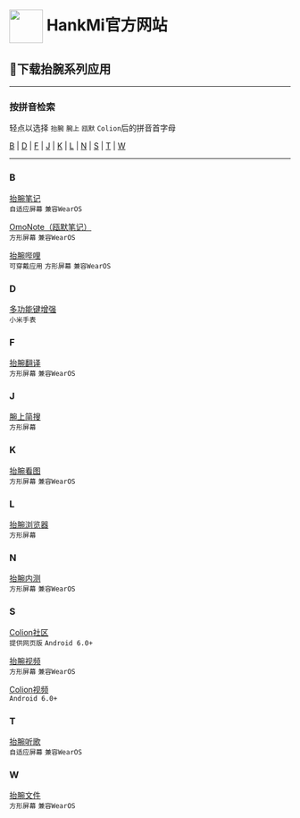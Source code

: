 
# [<img src="https://www.hankmi.com/favicon.ico" width="60" height="60" align="center" />](https://www.hankmi.com) HankMi官方网站
## 💾下载抬腕系列应用

***

### 按拼音检索
轻点以选择 `抬腕` `腕上` `瓯默` `Colion`后的拼音首字母  
  
[B](#b) | [D](#d) | [F](#f) | [J](#j) | [K](#k) | [L](#l) | [N](#n) | [S](#s) | [T](#t) | [W](#w)
***

### B  
[抬腕笔记](noteplus.md)  
`自适应屏幕`
`兼容WearOS` 

[OmoNote（瓯默笔记）](omonote.md)  
`方形屏幕`
`兼容WearOS`  

[抬腕哔哩](wearbili.md)  
`可穿戴应用`
`方形屏幕`
`兼容WearOS`  

### D

[多功能键增强](wearlauncher.md)  
`小米手表` 

### F

[抬腕翻译](weartranslate.md)  
`方形屏幕`
`兼容WearOS`  

### J

[腕上简搜](wearsearch.md)  
`方形屏幕`  

### K

[抬腕看图](weargallery.md)  
`方形屏幕`
`兼容WearOS`  

### L

[抬腕浏览器](wearbrowser.md)  
`方形屏幕`  

### N

[抬腕内测](wearbeta.md)  
`方形屏幕`
`兼容WearOS` 

### S

[Colion社区](https://www.hankmi.com/community)  
`提供网页版`
`Android 6.0+`  

[抬腕视频](wearmedia.md)  
`方形屏幕`
`兼容WearOS`   

[Colion视频](mobilemedia.md)  
`Android 6.0+`  

### T

[抬腕听歌](wearmusic.md)  
`自适应屏幕`
`兼容WearOS`  

### W

[抬腕文件](wearfileexplorer.md)  
`方形屏幕`
`兼容WearOS`   

